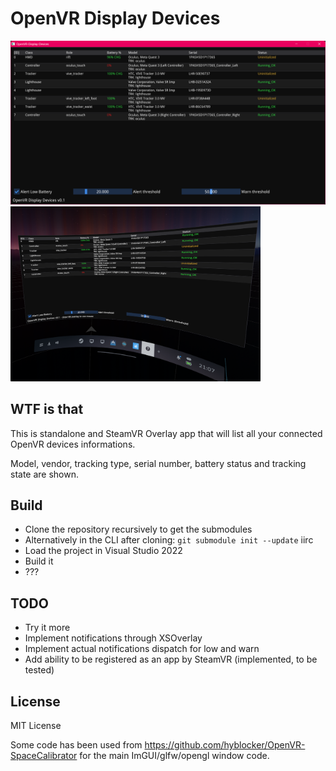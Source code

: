 # OpenVR Display Devices

<img src="./screenshot_standalone.png" width="600px"> <img src="./screenshot_steamvr.png" width="400px">

## WTF is that

This is standalone and SteamVR Overlay app that will list all your connected OpenVR devices informations.

Model, vendor, tracking type, serial number, battery status and tracking state are shown.

## Build

- Clone the repository recursively to get the submodules
- Alternatively in the CLI after cloning: `git submodule init --update` iirc
- Load the project in Visual Studio 2022
- Build it
- ???

## TODO

- Try it more
- Implement notifications through XSOverlay
- Implement actual notifications dispatch for low and warn
- Add ability to be registered as an app by SteamVR (implemented, to be tested)

## License

MIT License

Some code has been used from https://github.com/hyblocker/OpenVR-SpaceCalibrator for the main ImGUI/glfw/opengl window code.

